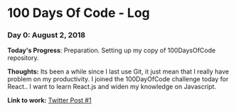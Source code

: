 # 100 Days Of Code - Log

### Day 0: August 2, 2018

**Today's Progress**: Preparation. Setting up my copy of 100DaysOfCode repository.

**Thoughts:** Its been a while since I last use Git, it just mean that I really have problem on my productivity. I joined the 100DayOfCode challenge today for  React.. I want to learn React.js and widen my knowledge on Javascript.

**Link to work:** [Twitter Post #1]()

<!-- ### Day 0: August 2, 2018 (Example 1)

**Today's Progress**: Fixed CSS, worked on canvas functionality for the app.

**Thoughts:** I really struggled with CSS, but, overall, I feel like I am slowly getting better at it. Canvas is still new for me, but I managed to figure out some basic functionality.

**Link to work:** [Calculator App](http://www.example.com)

### Day 0: February 30, 2016 (Example 2)
##### (delete me or comment me out)

**Today's Progress**: Fixed CSS, worked on canvas functionality for the app.

**Thoughts**: I really struggled with CSS, but, overall, I feel like I am slowly getting better at it. Canvas is still new for me, but I managed to figure out some basic functionality. -->

